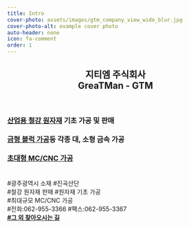 ```yaml
---
title: Intro
cover-photo: assets/images/gtm_company_view_wide_blur.jpg
cover-photo-alt: example cover photo
auto-header: none
icon: fa-comment
order: 1
---
```

<header>
  <h2 class="alt"> <strong>지티엠 주식회사</strong> <br />
  GreaTMan - GTM <br /></h2>
</header>

<h3>
<a href="/business/#원자재-관련-사업">산업용 철강 원자재</a> 기초 가공 및 판매<br/><br/>
<a href="/business/#금형-가공-사업">금형 블럭 가공</a>등 각종 대, 소형 금속 가공<br/><br/>
<a href="/business/#금형-가공-사업">초대형 MC/CNC 가공</a><br/><br/>
</h3>

#광주광역시 소재 #진곡산단  
 #철강 원자재 판매  #원자재 기초 가공  
 #최대규모 MC/CNC 가공  
 #전화:062-955-3366  #팩스:062-955-3367  
  **[#그 외 찾아오시는 길](/contact/)**


<!---
<header>
  <h2 class="alt">Hi! I'm <strong>Prologue</strong>, a <a href="http://html5up.net/license">free</a> responsive<br />
  site template designed by <a href="http://html5up.net/prologue">HTML5 UP</a>.</h2>
  <p>Adapted for Jekyll by <a href=https://chrisbobbe.github.io/>Chris Bobbe</a>. Get started on <a href="https://github.com/chrisbobbe/jekyll-theme-prologue">GitHub!</a></p>
</header>

<footer>
  <a href="#portfolio" class="button scrolly">Magna Aliquam</a>
</footer>
--->